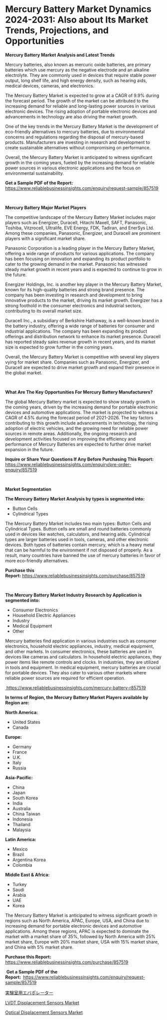 <p><h1>Mercury Battery Market Dynamics 2024-2031: Also about Its Market Trends, Projections, and Opportunities</h1></p><p><strong>Mercury Battery Market Analysis and Latest Trends</strong></p>
<p><p>Mercury batteries, also known as mercuric oxide batteries, are primary batteries which use mercury as the negative electrode and an alkaline electrolyte. They are commonly used in devices that require stable power output, long shelf life, and high energy density, such as hearing aids, medical devices, cameras, and electronics.</p><p>The Mercury Battery Market is expected to grow at a CAGR of 9.9% during the forecast period. The growth of the market can be attributed to the increasing demand for reliable and long-lasting power sources in various electronic devices. The rising adoption of portable electronic devices and advancements in technology are also driving the market growth.</p><p>One of the key trends in the Mercury Battery Market is the development of eco-friendly alternatives to mercury batteries, due to environmental concerns and regulations regarding the disposal of mercury-based products. Manufacturers are investing in research and development to create sustainable alternatives without compromising on performance.</p><p>Overall, the Mercury Battery Market is anticipated to witness significant growth in the coming years, fueled by the increasing demand for reliable power sources in various electronic applications and the focus on environmental sustainability.</p></p>
<p><strong>Get a Sample PDF of the Report:&nbsp;</strong> <a href="https://www.reliablebusinessinsights.com/enquiry/request-sample/857519">https://www.reliablebusinessinsights.com/enquiry/request-sample/857519</a></p>
<p>&nbsp;</p>
<p><strong>Mercury Battery Major Market Players</strong></p>
<p><p>The competitive landscape of the Mercury Battery Market includes major players such as Energizer, Duracell, Hitachi Maxell, SAFT, Panasonic, Toshiba, Vitzrocell, Ultralife, EVE Energy, FDK, Tadiran, and EnerSys Ltd. Among these companies, Panasonic, Energizer, and Duracell are prominent players with a significant market share.</p><p>Panasonic Corporation is a leading player in the Mercury Battery Market, offering a wide range of products for various applications. The company has been focusing on innovation and expanding its product portfolio to cater to the growing demand in the market. Panasonic has witnessed steady market growth in recent years and is expected to continue to grow in the future.</p><p>Energizer Holdings, Inc. is another key player in the Mercury Battery Market, known for its high-quality batteries and strong brand presence. The company has been investing in research and development to bring innovative products to the market, driving its market growth. Energizer has a strong foothold in the consumer electronics and industrial sectors, contributing to its overall market size.</p><p>Duracell Inc., a subsidiary of Berkshire Hathaway, is a well-known brand in the battery industry, offering a wide range of batteries for consumer and industrial applications. The company has been expanding its product offerings and distribution network to enhance its market presence. Duracell has reported steady sales revenue growth in recent years, and its market size is expected to grow further in the coming years.</p><p>Overall, the Mercury Battery Market is competitive with several key players vying for market share. Companies such as Panasonic, Energizer, and Duracell are expected to drive market growth and expand their presence in the global market.</p></p>
<p>&nbsp;</p>
<p><strong>What Are The Key Opportunities For Mercury Battery Manufacturers?</strong></p>
<p><p>The global Mercury Battery market is expected to show steady growth in the coming years, driven by the increasing demand for portable electronic devices and automotive applications. The market is projected to witness a CAGR of 4.5% during the forecast period of 2021-2026. The key factors contributing to this growth include advancements in technology, the rising adoption of electric vehicles, and the growing need for reliable power sources in remote areas. Additionally, the ongoing research and development activities focused on improving the efficiency and performance of Mercury Batteries are expected to further drive market expansion in the future.</p></p>
<p><strong>Inquire or Share Your Questions If Any Before Purchasing This Report:</strong> <a href="https://www.reliablebusinessinsights.com/enquiry/pre-order-enquiry/857519">https://www.reliablebusinessinsights.com/enquiry/pre-order-enquiry/857519</a></p>
<p>&nbsp;</p>
<p><strong>Market Segmentation</strong></p>
<p><strong>The Mercury Battery Market Analysis by types is segmented into:</strong></p>
<p><ul><li>Button Cells</li><li>Cylindrical Types</li></ul></p>
<p><p>The Mercury Battery Market includes two main types: Button Cells and Cylindrical Types. Button cells are small and round batteries commonly used in devices like watches, calculators, and hearing aids. Cylindrical types are larger batteries used in tools, cameras, and other electronic devices. Both types of batteries contain mercury, which is a heavy metal that can be harmful to the environment if not disposed of properly. As a result, many countries have banned the use of mercury batteries in favor of more eco-friendly alternatives.</p></p>
<p><strong>Purchase this Report:&nbsp;</strong><a href="https://www.reliablebusinessinsights.com/purchase/857519">https://www.reliablebusinessinsights.com/purchase/857519</a></p>
<p>&nbsp;</p>
<p><strong>The Mercury Battery Market Industry Research by Application is segmented into:</strong></p>
<p><ul><li>Consumer Electronics</li><li>Household Electric Appliances</li><li>Industry</li><li>Medical Equipment</li><li>Other</li></ul></p>
<p><p>Mercury batteries find application in various industries such as consumer electronics, household electric appliances, industry, medical equipment, and other markets. In consumer electronics, these batteries are used in devices like cameras and calculators. In household electric appliances, they power items like remote controls and clocks. In industries, they are utilized in tools and equipment. In medical equipment, mercury batteries are crucial for portable devices. They also cater to various other markets where reliable power sources are required for efficient operation.</p></p>
<p><a href="https://www.reliablebusinessinsights.com/mercury-battery-r857519">&nbsp;https://www.reliablebusinessinsights.com/mercury-battery-r857519</a></p>
<p><strong>In terms of Region, the Mercury Battery Market Players available by Region are:</strong></p>
<p>
    <p> <strong> North America: </strong>
        <ul>
            <li>United States</li>
            <li>Canada</li>
        </ul>
        </p> 
    <p> <strong> Europe: </strong>
        <ul>
            <li>Germany</li>
            <li>France</li>
            <li>U.K.</li>
            <li>Italy</li>
            <li>Russia</li>
        </ul>
        </p> 
    <p> <strong> Asia-Pacific: </strong>
        <ul>
            <li>China</li>
            <li>Japan</li>
            <li>South Korea</li>
            <li>India</li>
            <li>Australia</li>
            <li>China Taiwan</li>
            <li>Indonesia</li>
            <li>Thailand</li>
            <li>Malaysia</li>
        </ul>
        </p> 
    <p> <strong> Latin America: </strong>
        <ul>
            <li>Mexico</li>
            <li>Brazil</li>
            <li>Argentina Korea</li>
            <li>Colombia</li>
        </ul>
        </p> 
    <p> <strong> Middle East & Africa: </strong>
        <ul>
            <li>Turkey</li>
            <li>Saudi</li>
            <li>Arabia</li>
            <li>UAE</li>
            <li>Korea</li>
        </ul>
    </p>
    </p>
<p><p>The Mercury Battery Market is anticipated to witness significant growth in regions such as North America, APAC, Europe, USA, and China due to increasing demand for portable electronic devices and automotive applications. Among these regions, APAC is expected to dominate the market with a market share of 35%, followed by North America with 25% market share, Europe with 20% market share, USA with 15% market share, and China with 5% market share.</p></p>
<p><strong>Purchase this Report: </strong><a href="https://www.reliablebusinessinsights.com/purchase/857519">https://www.reliablebusinessinsights.com/purchase/857519</a></p>
<p>&nbsp;<strong>Get a Sample PDF of the Report:&nbsp;&nbsp;</strong><a href="https://www.reliablebusinessinsights.com/enquiry/request-sample/857519">https://www.reliablebusinessinsights.com/enquiry/request-sample/857519</a></p>
<p><strong></strong></p>
<p><p><a href="https://github.com/DanykaKilback/Market-Research-Report-List-1/blob/main/6804680149305.md">実験室用エバポレーター</a></p><p><a href="https://github.com/ChiragRp1/Market-Research-Report-List-5/blob/main/lvdt-displacement-sensors-market.md">LVDT Displacement Sensors Market</a></p><p><a href="https://github.com/rakibtthstu9900/Market-Research-Report-List-1/blob/main/optical-displacement-sensors-market.md">Optical Displacement Sensors Market</a></p></p>